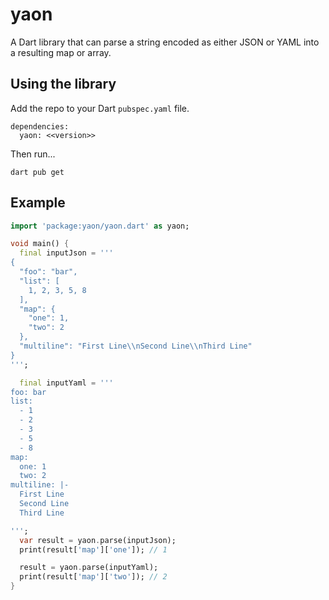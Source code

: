# yaon

A Dart library that can parse a string encoded as either JSON or YAML into a resulting map or array.


## Using the library

Add the repo to your Dart `pubspec.yaml` file.

```
dependencies:
  yaon: <<version>> 
```

Then run...
```
dart pub get
```

## Example

```dart
import 'package:yaon/yaon.dart' as yaon;

void main() {
  final inputJson = '''
{
  "foo": "bar",
  "list": [
    1, 2, 3, 5, 8
  ],
  "map": {
    "one": 1,
    "two": 2
  },
  "multiline": "First Line\\nSecond Line\\nThird Line"
}
''';

  final inputYaml = '''
foo: bar
list:
  - 1
  - 2
  - 3
  - 5
  - 8
map:
  one: 1
  two: 2
multiline: |-
  First Line
  Second Line
  Third Line

''';
  var result = yaon.parse(inputJson);
  print(result['map']['one']); // 1

  result = yaon.parse(inputYaml);
  print(result['map']['two']); // 2
}
```